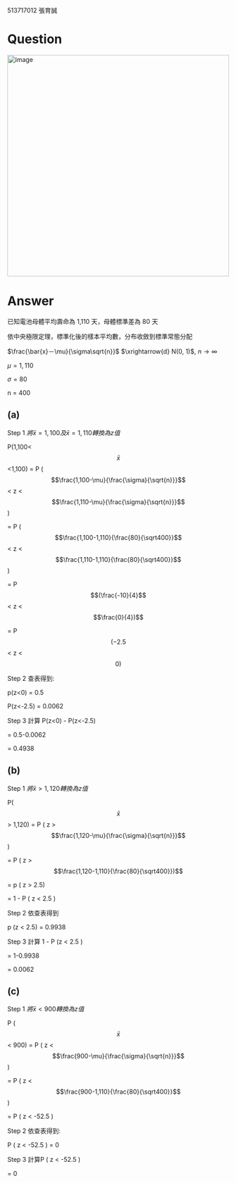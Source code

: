  513717012 張育誠

# Question

<img width="503" alt="image" src="https://github.com/user-attachments/assets/a390f28b-4d5a-4c13-b056-ace1e7812117">

# Answer

已知電池母體平均壽命為 1,110 天，母體標準差為 80 天

依中央極限定理，標準化後的樣本平均數，分布收斂到標準常態分配

$\frac{\bar{x}－\mu}{\sigma\sqrt{n}}$ $\xrightarrow{d} N(0, 1)$, $n\rightarrow ∞$

$\mu = 1,110$

$\sigma = 80$

n = 400

## (a) 

 Step 1 $將\bar{x} = 1,100 及 \bar{x}=1,110 轉換為z值$

P(1,100< $$\bar{x}$$ <1,100) = P ($$\frac{1,100-\mu}{\frac{\sigma}{\sqrt{n}}}$$ < z < $$\frac{1,110-\mu}{\frac{\sigma}{\sqrt{n}}}$$)

= P ($$\frac{1,100-1,110}{\frac{80}{\sqrt400}}$$ < z < $$\frac{1,110-1,110}{\frac{80}{\sqrt400}}$$)

= P $$(\frac{-10}{4}$$ < z < $$\frac{0}{4})$$

= P $$(-2.5$$ < z < $$0)$$ 



Step 2 查表得到:

p(z<0) = 0.5

P(z<-2.5) = 0.0062

Step 3 計算 P(z<0) - P(z<-2.5) 

= 0.5-0.0062

= 0.4938 

## (b)

Step 1 $將\bar{x} > 1,120轉換為z值$

P( $$\bar{x}$$ > 1,120) = P ( z > $$\frac{1,120-\mu}{\frac{\sigma}{\sqrt{n}}}$$)

= P ( z > $$\frac{1,120-1,110}{\frac{80}{\sqrt400}})$$

= p ( z > 2.5)

= 1 - P ( z < 2.5 ) 

Step 2 依查表得到

p (z < 2.5) = 0.9938

Step 3 計算 1 - P (z < 2.5 ) 

= 1-0.9938

= 0.0062 

## (c)

Step 1 $將\bar{x} < 900轉換為z值$

P ( $$\bar{x}$$ < 900) = P ( z < $$\frac{900-\mu}{\frac{\sigma}{\sqrt{n}}}$$)

= P ( z < $$\frac{900-1,110}{\frac{80}{\sqrt400}}$$)

= P ( z < -52.5 ) 

Step 2 依查表得到:

P ( z < -52.5 ) = 0

Step 3 計算P ( z < -52.5 )

= 0
